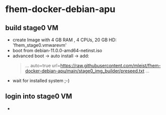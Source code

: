 # fhem-docker-debian-apu

## build stage0 VM

- create Image with 4 GB RAM , 4 CPUs, 20 GB HD: 'fhem_stage0.vmwarevm'
- boot from debian-11.0.0-amd64-netinst.iso
- advanced boot -> auto install -> add:
  > ... auto=true url=https://raw.githubusercontent.com/mleist/fhem-docker-debian-apu/main/stage0_img_builder/preseed.txt ...
- wait for installed system ;-)

## login into stage0 VM

- 